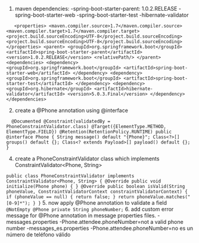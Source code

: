 1. maven dependencies:
   -spring-boot-starter-parent: 1.0.2.RELEASE
   -spring-boot-starter-web
   -spring-boot-starter-test
   -hibernate-validator

`    <properties>
        <maven.compiler.source>1.7</maven.compiler.source>
        <maven.compiler.target>1.7</maven.compiler.target>
        <project.build.sourceEncoding>UTF-8</project.build.sourceEncoding>
        <project.build.sourceEncoding>UTF-8</project.build.sourceEncoding>
    </properties>
    <parent>
        <groupId>org.springframework.boot</groupId>
        <artifactId>spring-boot-starter-parent</artifactId>
        <version>1.0.2.RELEASE</version>
        <relativePath/>
    </parent>
    <dependencies>
        <dependency>
            <groupId>org.springframework.boot</groupId>
            <artifactId>spring-boot-starter-web</artifactId>
        </dependency>
        <dependency>
            <groupId>org.springframework.boot</groupId>
            <artifactId>spring-boot-starter-test</artifactId>
        </dependency>
        <dependency>
            <groupId>org.hibernate</groupId>
            <artifactId>hibernate-validator</artifactId>
            <version>5.0.3.Final</version>
        </dependency>
    </dependencies>
`

2. create a  @Phone annotation using @interface
   
`  
   @Documented
   @Constraint(validatedBy = PhoneConstraintValidator.class)
   @Target({ElementType.METHOD, ElementType.FIELD})
   @Retention(RetentionPolicy.RUNTIME)
   public @interface Phone {
      String message() default "{Phone}";
      Class<?>[] groups() default {};
      Class<? extends Payload>[] payload() default {};
   }
`

4. create a PhoneConstraintValidator class which implements ConstraintValidator<Phone, String>

`
public class PhoneConstraintValidator implements ConstraintValidator<Phone, String> {
    @Override
    public void initialize(Phone phone) {
    }
    @Override
    public boolean isValid(String phoneValue, ConstraintValidatorContext constraintValidatorContext) {
        if (phoneValue == null) {
            return false;
        }
        return phoneValue.matches("[0-9]*");
    }
}
`
5. now apply @Phone annotation to validate a field
`   
   @NotEmpty
   @Phone
   private String phoneNumber;
`
6. add custom error message for @Phone annotation in message properties files.
-messages.properties
    -Phone.attendee.phoneNumber=not a valid phone number
-messages_es.properties
   -Phone.attendee.phoneNumber=no es un número de teléfono válido    